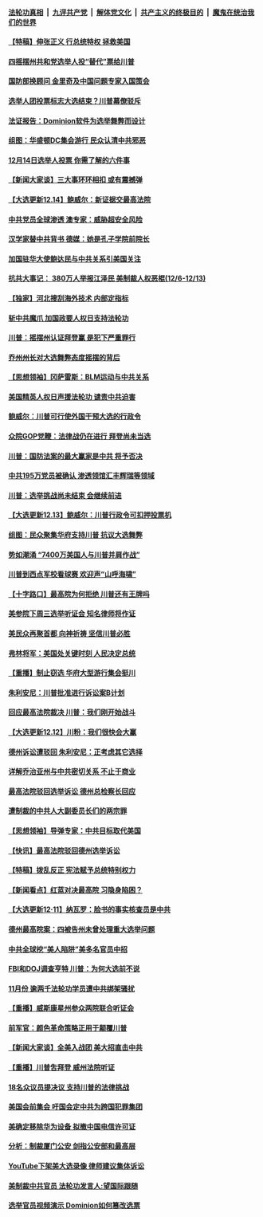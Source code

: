 

####  [法轮功真相](../../../../basic/blob/master/README.md?t=12150802) &nbsp;|&nbsp; [九评共产党](../../../../9ping.md/blob/master/README.md?t=12150802) &nbsp;|&nbsp; [解体党文化](../../../../jtdwh.md/blob/master/README.md?t=12150802)  &nbsp;|&nbsp; [共产主义的终极目的](../../../../gczydzjmd.md/blob/master/README.md?t=12150802) &nbsp;|&nbsp; [魔鬼在统治我们的世界](../../../../mgztzwmdsj.md/blob/master/README.md?t=12150802) 

#### [【特稿】伸张正义 行总统特权 拯救美国](../pages/nf4514/n12616806.md?t=12150802) 

#### [四摇摆州共和党选举人投“替代”票给川普](../pages/nf4514/n12620627.md?t=12150802) 

#### [国防部换顾问 金里奇及中国问题专家入国策会](../pages/nf4514/n12620364.md?t=12150802) 

#### [选举人团投票标志大选结束？川普幕僚驳斥](../pages/nf4514/n12620469.md?t=12150802) 

#### [法证报告：Dominion软件为选举舞弊而设计](../pages/nf4514/n12620345.md?t=12150802) 

#### [组图：华盛顿DC集会游行 民众认清中共邪恶](../pages/nf4514/n12618460.md?t=12150802) 

#### [12月14日选举人投票 你需了解的六件事](../pages/nf4514/n12620286.md?t=12150802) 

#### [【新闻大家谈】三大事环环相扣 或有震撼弹](../pages/nf4514/n12619839.md?t=12150802) 

#### [【大选更新12.14】鲍威尔：新证据交最高法院](../pages/nf4514/n12619321.md?t=12150802) 

#### [中共党员全球渗透 澳专家：威胁超安全风险](../pages/nf4514/n12618467.md?t=12150802) 

#### [汉学家替中共背书 德媒：她是孔子学院前院长](../pages/nf4514/n12617495.md?t=12150802) 

#### [加国驻华大使鲍达民与中共关系引美国关注](../pages/nf4514/n12617966.md?t=12150802) 

#### [抗共大事记： 380万人举报江泽民 美制裁人权恶棍(12/6-12/13)](../pages/nf4514/n12617791.md?t=12150802) 

#### [【独家】河北搜刮海外技术 内部定指标](../pages/nf4514/n12612099.md?t=12150802) 

#### [斩中共魔爪 加国政要人权日支持法轮功](../pages/nf4514/n12611479.md?t=12150802) 

#### [川普：摇摆州认证拜登赢 是犯下严重罪行](../pages/nf4514/n12618394.md?t=12150802) 

#### [乔州州长对大选舞弊态度摇摆的背后](../pages/nf4514/n12615031.md?t=12150802) 

#### [【思想领袖】冈萨雷斯：BLM运动与中共关系](../pages/nf4514/n12530247.md?t=12150802) 

#### [美国精英人权日声援法轮功 谴责中共迫害](../pages/nf4514/n12618094.md?t=12150802) 

#### [鲍威尔：川普可行使外国干预大选的行政令](../pages/nf4514/n12617890.md?t=12150802) 

#### [众院GOP党鞭：法律战仍在进行 拜登尚未当选](../pages/nf4514/n12617727.md?t=12150802) 

#### [川普：国防法案的最大赢家是中共 将予否决](../pages/nf4514/n12617653.md?t=12150802) 

#### [中共195万党员被确认 渗透领馆汇丰辉瑞等领域](../pages/nf4514/n12617636.md?t=12150802) 

#### [川普：选举挑战尚未结束 会继续前进](../pages/nf4514/n12617568.md?t=12150802) 

#### [【大选更新12.13】鲍威尔：川普行政令可扣押投票机](../pages/nf4514/n12617165.md?t=12150802) 

#### [组图：民众聚集华府支持川普 抗议大选舞弊](../pages/nf4514/n12617007.md?t=12150802) 

#### [势如潮涌 “7400万美国人与川普并肩作战”](../pages/nf4514/n12602446.md?t=12150802) 

#### [川普到西点军校看球赛 欢迎声“山呼海啸”](../pages/nf4514/n12616255.md?t=12150802) 

#### [【十字路口】最高院为何拒绝 川普还有王牌吗](../pages/nf4514/n12616298.md?t=12150802) 

#### [美参院下周三选举听证会 知名律师将作证](../pages/nf4514/n12616075.md?t=12150802) 

#### [美民众再聚首都 向神祈祷 坚信川普必胜](../pages/nf4514/n12616132.md?t=12150802) 

#### [弗林将军：美国处关键时刻 人民决定总统](../pages/nf4514/n12615863.md?t=12150802) 

#### [【重播】制止窃选 华府大型游行集会挺川](../pages/nf4514/n12606951.md?t=12150802) 

#### [朱利安尼：川普批准进行诉讼案B计划](../pages/nf4514/n12615651.md?t=12150802) 

#### [回应最高法院裁决 川普：我们刚开始战斗](../pages/nf4514/n12615441.md?t=12150802) 

#### [【大选更新12.12】川粉：我们很快会大赢](../pages/nf4514/n12615033.md?t=12150802) 

#### [德州诉讼遭驳回 朱利安尼：正考虑其它选择](../pages/nf4514/n12614705.md?t=12150802) 

#### [详解乔治亚州与中共密切关系 不止于商业](../pages/nf4514/n12614555.md?t=12150802) 

#### [最高法院驳回选举诉讼 德州总检察长回应](../pages/nf4514/n12614590.md?t=12150802) 

#### [遭制裁的中共人大副委员长们的两宗罪](../pages/nf4514/n12613926.md?t=12150802) 

#### [【思想领袖】导弹专家：中共目标取代美国](../pages/nf4514/n12476082.md?t=12150802) 

#### [【快讯】最高法院驳回德州选举诉讼](../pages/nf4514/n12614330.md?t=12150802) 

#### [【特稿】拨乱反正 宪法赋予总统特别权力](../pages/nf4514/n12598306.md?t=12150802) 

#### [【新闻看点】红蓝对决最高院 习隐身陷困？](../pages/nf4514/n12614376.md?t=12150802) 

#### [【大选更新12·11】纳瓦罗：脸书的事实核查员是中共](../pages/nf4514/n12612906.md?t=12150802) 

#### [德州最高院案：四被告州未曾处理重大选举问题](../pages/nf4514/n12614144.md?t=12150802) 

#### [中共全球挖“美人陷阱”美多名官员中招](../pages/nf4514/n12613939.md?t=12150802) 

#### [FBI和DOJ调查亨特 川普：为何大选前不说](../pages/nf4514/n12613853.md?t=12150802) 

#### [11月份 逾两千法轮功学员遭中共绑架骚扰](../pages/nf4514/n12612971.md?t=12150802) 

#### [【重播】威斯康星州参众两院联合听证会](../pages/nf4514/n12613777.md?t=12150802) 

#### [前军官：颜色革命策略正用于颠覆川普](../pages/nf4514/n12613755.md?t=12150802) 

#### [【新闻大家谈】全美入战团 美大招直击中共](../pages/nf4514/n12613564.md?t=12150802) 

#### [【重播】川普吿拜登 威州法院听证](../pages/nf4514/n12611175.md?t=12150802) 

#### [18名众议员提决议 支持川普的法律挑战](../pages/nf4514/n12613610.md?t=12150802) 

#### [美国会前集会 吁国会定中共为跨国犯罪集团](../pages/nf4514/n12613465.md?t=12150802) 

#### [美确定移除华为设备 拟撤中国电信许可证](../pages/nf4514/n12613447.md?t=12150802) 

#### [分析：制裁厦门公安 剑指公安部和最高层](../pages/nf4514/n12612956.md?t=12150802) 

#### [YouTube下架美大选录像 律师建议集体诉讼](../pages/nf4514/n12610566.md?t=12150802) 

#### [美制裁中共官员 法轮功发言人:望国际跟随](../pages/nf4514/n12612010.md?t=12150802) 

#### [选举官员视频演示 Dominion如何篡改选票](../pages/nf4514/n12612488.md?t=12150802) 


